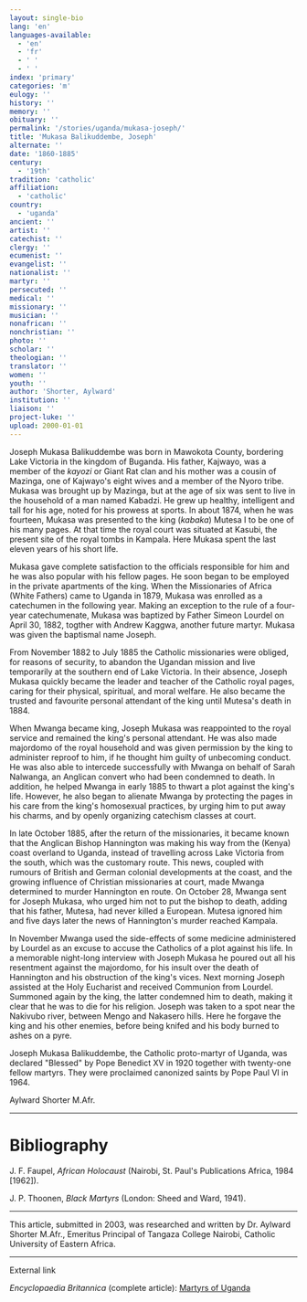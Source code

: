 ```yaml
---
layout: single-bio
lang: 'en'
languages-available:
  - 'en'
  - 'fr'
  - ' '
  - ' '
index: 'primary'
categories: 'm'
eulogy: ''
history: ''
memory: ''
obituary: ''
permalink: '/stories/uganda/mukasa-joseph/'
title: 'Mukasa Balikuddembe, Joseph'
alternate: ''
date: '1860-1885'
century:
  - '19th'
tradition: 'catholic'
affiliation:
  - 'catholic'
country:
  - 'uganda'
ancient: ''
artist: ''
catechist: ''
clergy: ''
ecumenist: ''
evangelist: ''
nationalist: ''
martyr: ''
persecuted: ''
medical: ''
missionary: ''
musician: ''
nonafrican: ''
nonchristian: ''
photo: ''
scholar: ''
theologian: ''
translator: ''
women: ''
youth: ''
author: 'Shorter, Aylward'
institution: ''
liaison: ''
project-luke: ''
upload: 2000-01-01
---
```



Joseph Mukasa Balikuddembe was born in Mawokota County, bordering Lake Victoria in the kingdom of  Buganda. His father, Kajwayo, was a member of the *kayozi* or Giant Rat clan and his mother was a cousin of Mazinga, one of Kajwayo's eight wives and a member of the Nyoro tribe. Mukasa was brought up by Mazinga, but at the age of six was sent to live in the household of a man named Kabadzi. He grew up healthy, intelligent and tall for his age, noted for his prowess at sports. In about 1874, when he was fourteen, Mukasa was presented to the king (*kabaka*) Mutesa I to be one of his many pages. At that time the royal court was situated at Kasubi, the present site of the royal tombs in Kampala. Here Mukasa spent the last eleven years of his short life.

Mukasa gave complete satisfaction to the officials responsible for him and he was also popular with his fellow pages. He soon began to be employed in the private apartments of the king. When the Missionaries of Africa (White Fathers) came to Uganda in 1879, Mukasa was enrolled as a catechumen in the following year. Making an exception to the rule of  a four-year catechumenate, Mukasa was baptized by Father Simeon Lourdel on April 30, 1882, togther with Andrew Kaggwa, another future martyr. Mukasa was given the baptismal name Joseph.

From November 1882 to July 1885 the Catholic missionaries were obliged, for reasons of security, to abandon the Ugandan mission and live temporarily at the southern end of Lake Victoria. In their absence, Joseph Mukasa quickly became the leader and teacher of the Catholic royal pages, caring for their physical, spiritual, and moral welfare. He also became the trusted and favourite personal attendant of the king until Mutesa's death in 1884.

When Mwanga became king, Joseph Mukasa was reappointed to the royal service and remained the king's personal attendant. He was also made majordomo of the royal household and was given permission by the king to administer reproof to him, if he thought him guilty of unbecoming conduct. He was also able to intercede successfully with Mwanga on behalf of  Sarah Nalwanga, an Anglican convert who had been condemned to death. In addition, he helped Mwanga in early 1885 to thwart a plot against the king's life. However, he also began to alienate Mwanga by protecting the pages in his care from the king's homosexual practices, by urging him to put away his charms, and by openly organizing catechism classes at court.

In late October 1885, after the return of the missionaries, it became known that the Anglican Bishop Hannington was making his way from the (Kenya) coast overland to Uganda, instead of travelling across Lake Victoria from the south, which was the customary route. This news, coupled with rumours of British and German colonial developments at the coast, and the growing influence of  Christian missionaries at court, made Mwanga determined to murder Hannington en route. On October 28, Mwanga sent for Joseph Mukasa, who urged him not to put the bishop to death, adding that his father, Mutesa, had never killed a European. Mutesa ignored him and five days later the news of Hannington's murder reached Kampala.

In November Mwanga used the side-effects of  some medicine administered by Lourdel as an excuse to accuse the Catholics of a plot against his life. In a memorable night-long interview with Joseph Mukasa he poured out all his resentment against the majordomo, for his insult over the death of Hannington and his obstruction of  the king's vices. Next morning Joseph assisted at the Holy Eucharist and received Communion from Lourdel. Summoned again by the king, the latter condemned him to death, making it clear that he was to die for his religion. Joseph was taken to a spot near the Nakivubo river, between Mengo and Nakasero hills. Here he forgave the king and his other enemies, before being knifed and his body burned to ashes on a pyre.

Joseph Mukasa Balikuddembe,  the Catholic proto-martyr of Uganda, was declared "Blessed" by Pope Benedict XV in 1920 together with twenty-one fellow martyrs. They were proclaimed canonized saints by Pope Paul VI in 1964.

Aylward Shorter M.Afr.

---

# Bibliography

J. F. Faupel, *African Holocaust* (Nairobi, St. Paul's Publications Africa, 1984 [1962]).

J. P. Thoonen, *Black Martyrs* (London: Sheed and Ward, 1941).

---

This article, submitted in 2003, was researched and written by Dr. Aylward Shorter M.Afr., Emeritus Principal of Tangaza College Nairobi, Catholic University of Eastern Africa.

---

External link

*Encyclopaedia Britannica*  (complete article): [ Martyrs of Uganda](http://www.britannica.com/eb/article-9074103/Martyrs-of-Uganda)